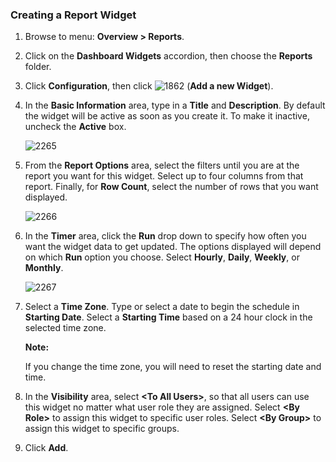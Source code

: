 ### Creating a Report Widget

1.  Browse to menu: **Overview > Reports**.

2.  Click on the **Dashboard Widgets** accordion, then choose the
    **Reports** folder.

3.  Click **Configuration**, then click
    ![1862](../images/1862.png) (**Add a new Widget**).

4.  In the **Basic Information** area, type in a **Title** and
    **Description**. By default the widget will be active as soon as you
    create it. To make it inactive, uncheck the **Active** box.

    ![2265](../images/2265.png)

5.  From the **Report Options** area, select the filters until you are
    at the report you want for this widget. Select up to four columns
    from that report. Finally, for **Row Count**, select the number of
    rows that you want displayed.

    ![2266](../images/2266.png)

6.  In the **Timer** area, click the **Run** drop down to specify how
    often you want the widget data to get updated. The options displayed
    will depend on which **Run** option you choose. Select **Hourly**,
    **Daily**, **Weekly**, or **Monthly**.

    ![2267](../images/2267.png)

7.  Select a **Time Zone**. Type or select a date to begin the schedule in **Starting Date**. Select a **Starting Time** based on a 24 hour clock in the selected time zone.

    **Note:**

    If you change the time zone, you will need to reset the starting date and time.

8.  In the **Visibility** area, select **\<To All Users\>**, so that all users can use this widget no matter what user role they are assigned. Select **\<By Role\>** to assign this widget to specific user roles. Select **\<By Group\>** to assign this widget to specific groups.

9.  Click **Add**.
